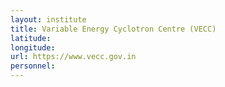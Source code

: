 ```yaml
---
layout: institute
title: Variable Energy Cyclotron Centre (VECC)
latitude:
longitude:
url: https://www.vecc.gov.in
personnel:
---
```


